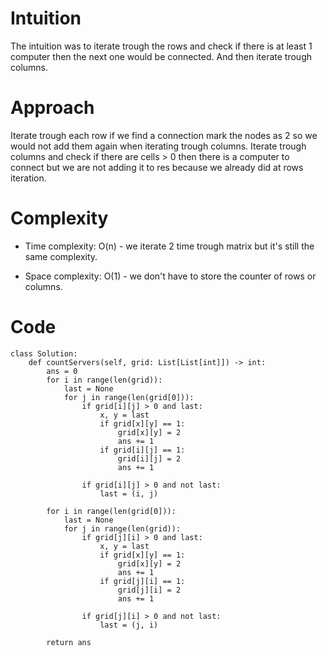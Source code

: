 # Intuition
The intuition was to iterate trough the rows and check if there is at least 1 computer then the next one would be connected. And then iterate trough columns.

# Approach
Iterate trough each row if we find a connection mark the nodes as 2 so we would not add them again when iterating trough columns. Iterate trough columns and check if there are cells > 0 then there is a computer to connect but we are not adding it to res because we already did at rows iteration.

# Complexity
- Time complexity:
O(n) -  we iterate 2 time trough matrix but it's still the same complexity.

- Space complexity:
O(1) - we don't have to store the counter of rows or columns.

# Code
```python3 []
class Solution:
    def countServers(self, grid: List[List[int]]) -> int:
        ans = 0
        for i in range(len(grid)):
            last = None
            for j in range(len(grid[0])):
                if grid[i][j] > 0 and last:
                    x, y = last
                    if grid[x][y] == 1:
                        grid[x][y] = 2
                        ans += 1
                    if grid[i][j] == 1:
                        grid[i][j] = 2
                        ans += 1

                if grid[i][j] > 0 and not last:
                    last = (i, j)

        for i in range(len(grid[0])):
            last = None
            for j in range(len(grid)):
                if grid[j][i] > 0 and last:
                    x, y = last
                    if grid[x][y] == 1:
                        grid[x][y] = 2
                        ans += 1
                    if grid[j][i] == 1:
                        grid[j][i] = 2
                        ans += 1

                if grid[j][i] > 0 and not last:
                    last = (j, i)

        return ans

```